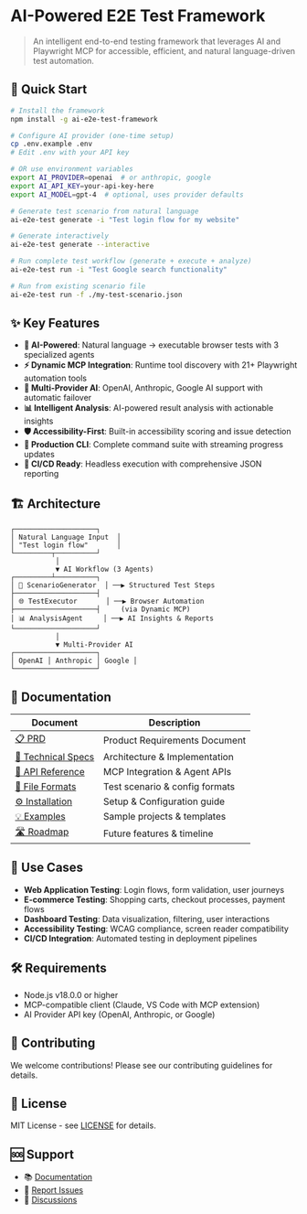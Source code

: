 # AI-Powered E2E Test Framework

> An intelligent end-to-end testing framework that leverages AI and Playwright MCP for accessible, efficient, and natural language-driven test automation.

## 🚀 Quick Start

```bash
# Install the framework
npm install -g ai-e2e-test-framework

# Configure AI provider (one-time setup)
cp .env.example .env
# Edit .env with your API key

# OR use environment variables
export AI_PROVIDER=openai  # or anthropic, google
export AI_API_KEY=your-api-key-here
export AI_MODEL=gpt-4  # optional, uses provider defaults

# Generate test scenario from natural language
ai-e2e-test generate -i "Test login flow for my website"

# Generate interactively 
ai-e2e-test generate --interactive

# Run complete test workflow (generate + execute + analyze)
ai-e2e-test run -i "Test Google search functionality"

# Run from existing scenario file
ai-e2e-test run -f ./my-test-scenario.json
```

## ✨ Key Features

- **🤖 AI-Powered**: Natural language → executable browser tests with 3 specialized agents
- **⚡ Dynamic MCP Integration**: Runtime tool discovery with 21+ Playwright automation tools  
- **🎯 Multi-Provider AI**: OpenAI, Anthropic, Google AI support with automatic failover
- **📊 Intelligent Analysis**: AI-powered result analysis with actionable insights
- **🛡️ Accessibility-First**: Built-in accessibility scoring and issue detection
- **🚀 Production CLI**: Complete command suite with streaming progress updates
- **🔄 CI/CD Ready**: Headless execution with comprehensive JSON reporting

## 🏗️ Architecture

```
┌────────────────────┐
│ Natural Language Input  │
│ "Test login flow"       │
└─────────┬──────────┘
           │
           ▼ AI Workflow (3 Agents)
┌─────────┴──────────┐
│ 🧠 ScenarioGenerator  │ ──▶ Structured Test Steps
├────────────────────┤
│ 🌐 TestExecutor       │ ──▶ Browser Automation
├────────────────────┤     (via Dynamic MCP)
│ 📊 AnalysisAgent     │ ──▶ AI Insights & Reports
└────────────────────┘
           │
           ▼ Multi-Provider AI
┌────────────────────┐
│ OpenAI │ Anthropic │ Google │
└────────────────────┘
```

## 📖 Documentation

| Document | Description |
|----------|-------------|
| [📋 PRD](./docs/PRD.md) | Product Requirements Document |
| [🔧 Technical Specs](./docs/TECHNICAL_SPECS.md) | Architecture & Implementation |
| [🔌 API Reference](./docs/API_REFERENCE.md) | MCP Integration & Agent APIs |
| [📄 File Formats](./docs/FILE_FORMATS.md) | Test scenario & config formats |
| [⚙️ Installation](./docs/INSTALLATION.md) | Setup & Configuration guide |
| [💡 Examples](./docs/EXAMPLES.md) | Sample projects & templates |
| [🛣️ Roadmap](./docs/ROADMAP.md) | Future features & timeline |

## 🎯 Use Cases

- **Web Application Testing**: Login flows, form validation, user journeys
- **E-commerce Testing**: Shopping carts, checkout processes, payment flows
- **Dashboard Testing**: Data visualization, filtering, user interactions
- **Accessibility Testing**: WCAG compliance, screen reader compatibility
- **CI/CD Integration**: Automated testing in deployment pipelines

## 🛠️ Requirements

- Node.js v18.0.0 or higher
- MCP-compatible client (Claude, VS Code with MCP extension)
- AI Provider API key (OpenAI, Anthropic, or Google)

## 🤝 Contributing

We welcome contributions! Please see our contributing guidelines for details.

## 📄 License

MIT License - see [LICENSE](./LICENSE) for details.

## 🆘 Support

- 📚 [Documentation](./docs/)
- 🐛 [Report Issues](https://github.com/your-org/ai-e2e-test-framework/issues)
- 💬 [Discussions](https://github.com/your-org/ai-e2e-test-framework/discussions)